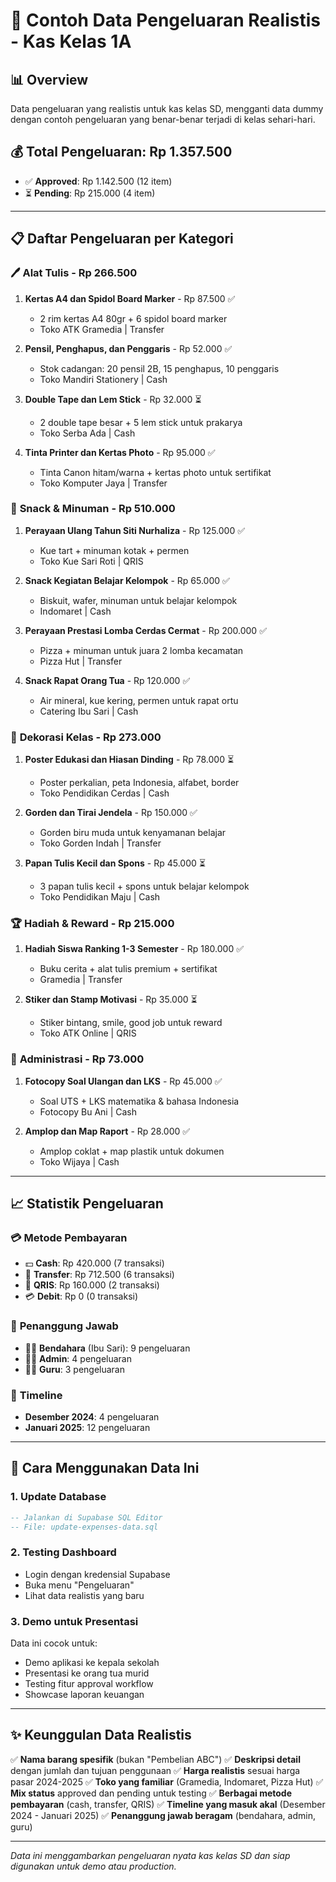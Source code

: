 # 📝 Contoh Data Pengeluaran Realistis - Kas Kelas 1A

## 📊 Overview
Data pengeluaran yang realistis untuk kas kelas SD, mengganti data dummy dengan contoh pengeluaran yang benar-benar terjadi di kelas sehari-hari.

## 💰 Total Pengeluaran: **Rp 1.357.500**
- ✅ **Approved**: Rp 1.142.500 (12 item)
- ⏳ **Pending**: Rp 215.000 (4 item)

---

## 📋 Daftar Pengeluaran per Kategori

### 🖊️ **Alat Tulis** - Rp 266.500
1. **Kertas A4 dan Spidol Board Marker** - Rp 87.500 ✅
   - 2 rim kertas A4 80gr + 6 spidol board marker
   - Toko ATK Gramedia | Transfer

2. **Pensil, Penghapus, dan Penggaris** - Rp 52.000 ✅
   - Stok cadangan: 20 pensil 2B, 15 penghapus, 10 penggaris
   - Toko Mandiri Stationery | Cash

3. **Double Tape dan Lem Stick** - Rp 32.000 ⏳
   - 2 double tape besar + 5 lem stick untuk prakarya
   - Toko Serba Ada | Cash

4. **Tinta Printer dan Kertas Photo** - Rp 95.000 ✅
   - Tinta Canon hitam/warna + kertas photo untuk sertifikat
   - Toko Komputer Jaya | Transfer

### 🍪 **Snack & Minuman** - Rp 510.000
1. **Perayaan Ulang Tahun Siti Nurhaliza** - Rp 125.000 ✅
   - Kue tart + minuman kotak + permen
   - Toko Kue Sari Roti | QRIS

2. **Snack Kegiatan Belajar Kelompok** - Rp 65.000 ✅
   - Biskuit, wafer, minuman untuk belajar kelompok
   - Indomaret | Cash

3. **Perayaan Prestasi Lomba Cerdas Cermat** - Rp 200.000 ✅
   - Pizza + minuman untuk juara 2 lomba kecamatan
   - Pizza Hut | Transfer

4. **Snack Rapat Orang Tua** - Rp 120.000 ✅
   - Air mineral, kue kering, permen untuk rapat ortu
   - Catering Ibu Sari | Cash

### 🎨 **Dekorasi Kelas** - Rp 273.000
1. **Poster Edukasi dan Hiasan Dinding** - Rp 78.000 ⏳
   - Poster perkalian, peta Indonesia, alfabet, border
   - Toko Pendidikan Cerdas | Cash

2. **Gorden dan Tirai Jendela** - Rp 150.000 ✅
   - Gorden biru muda untuk kenyamanan belajar
   - Toko Gorden Indah | Transfer

3. **Papan Tulis Kecil dan Spons** - Rp 45.000 ⏳
   - 3 papan tulis kecil + spons untuk belajar kelompok
   - Toko Pendidikan Maju | Cash

### 🏆 **Hadiah & Reward** - Rp 215.000
1. **Hadiah Siswa Ranking 1-3 Semester** - Rp 180.000 ✅
   - Buku cerita + alat tulis premium + sertifikat
   - Gramedia | Transfer

2. **Stiker dan Stamp Motivasi** - Rp 35.000 ⏳
   - Stiker bintang, smile, good job untuk reward
   - Toko ATK Online | QRIS

### 📄 **Administrasi** - Rp 73.000
1. **Fotocopy Soal Ulangan dan LKS** - Rp 45.000 ✅
   - Soal UTS + LKS matematika & bahasa Indonesia
   - Fotocopy Bu Ani | Cash

2. **Amplop dan Map Raport** - Rp 28.000 ✅
   - Amplop coklat + map plastik untuk dokumen
   - Toko Wijaya | Cash

---

## 📈 Statistik Pengeluaran

### 💳 **Metode Pembayaran**
- 💵 **Cash**: Rp 420.000 (7 transaksi)
- 🏦 **Transfer**: Rp 712.500 (6 transaksi)
- 📱 **QRIS**: Rp 160.000 (2 transaksi)
- 💳 **Debit**: Rp 0 (0 transaksi)

### 👥 **Penanggung Jawab**
- 👩‍💼 **Bendahara** (Ibu Sari): 9 pengeluaran
- 👨‍💻 **Admin**: 4 pengeluaran
- 👨‍🏫 **Guru**: 3 pengeluaran

### 📅 **Timeline**
- **Desember 2024**: 4 pengeluaran
- **Januari 2025**: 12 pengeluaran

---

## 🎯 **Cara Menggunakan Data Ini**

### 1. **Update Database**
```sql
-- Jalankan di Supabase SQL Editor
-- File: update-expenses-data.sql
```

### 2. **Testing Dashboard**
- Login dengan kredensial Supabase
- Buka menu "Pengeluaran" 
- Lihat data realistis yang baru

### 3. **Demo untuk Presentasi**
Data ini cocok untuk:
- Demo aplikasi ke kepala sekolah
- Presentasi ke orang tua murid
- Testing fitur approval workflow
- Showcase laporan keuangan

---

## ✨ **Keunggulan Data Realistis**

✅ **Nama barang spesifik** (bukan "Pembelian ABC")
✅ **Deskripsi detail** dengan jumlah dan tujuan penggunaan
✅ **Harga realistis** sesuai harga pasar 2024-2025
✅ **Toko yang familiar** (Gramedia, Indomaret, Pizza Hut)
✅ **Mix status** approved dan pending untuk testing
✅ **Berbagai metode pembayaran** (cash, transfer, QRIS)
✅ **Timeline yang masuk akal** (Desember 2024 - Januari 2025)
✅ **Penanggung jawab beragam** (bendahara, admin, guru)

---

*Data ini menggambarkan pengeluaran nyata kas kelas SD dan siap digunakan untuk demo atau production.*